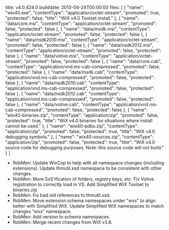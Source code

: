 title: v4.0.424.0
builddate: 2013-04-24T00:00:00
files: [
    {
      "name": "wix40.exe",
      "contentType": "application/octet-stream",
      "promoted": true,
      "protected": false,
      "title": "WiX v4.0 Toolset install."
    },
    {
      "name": "data/core.msi",
      "contentType": "application/octet-stream",
      "promoted": false,
      "protected": false
    },
    {
      "name": "data/msdk.msi",
      "contentType": "application/octet-stream",
      "promoted": false,
      "protected": false
    },
    {
      "name": "data/nsdk2010.msi",
      "contentType": "application/octet-stream",
      "promoted": false,
      "protected": false
    },
    {
      "name": "data/nsdk2012.msi",
      "contentType": "application/octet-stream",
      "promoted": false,
      "protected": false
    },
    {
      "name": "data/votive.msi",
      "contentType": "application/octet-stream",
      "promoted": false,
      "protected": false
    },
    {
      "name": "data/core.cab",
      "contentType": "application/vnd.ms-cab-compressed",
      "promoted": false,
      "protected": false
    },
    {
      "name": "data/msdk.cab",
      "contentType": "application/vnd.ms-cab-compressed",
      "promoted": false,
      "protected": false
    },
    {
      "name": "data/nsdk2010.cab",
      "contentType": "application/vnd.ms-cab-compressed",
      "promoted": false,
      "protected": false
    },
    {
      "name": "data/nsdk2012.cab",
      "contentType": "application/vnd.ms-cab-compressed",
      "promoted": false,
      "protected": false
    },
    {
      "name": "data/votive.cab",
      "contentType": "application/vnd.ms-cab-compressed",
      "promoted": false,
      "protected": false
    },
    {
      "name": "wix40-binaries.zip",
      "contentType": "application/zip",
      "promoted": false,
      "protected": true,
      "title": "WiX v4.0 binaries for situations where install cannot be used."
    },
    {
      "name": "wix40-pdbs.zip",
      "contentType": "application/zip",
      "promoted": false,
      "protected": true,
      "title": "WiX v4.0 debugging symbols."
    },
    {
      "name": "wix40-sources.zip",
      "contentType": "application/zip",
      "promoted": false,
      "protected": true,
      "title": "WiX v4.0 source code for debugging purposes. Note: this source code will not build."
    }
  ]

* RobMen: Update WixCop to help with all namespace changes (including extensions). Update thmutil.xsd namespace to be consistent with other changes.
* RobMen: More SxS'ification of folders, registry keys, etc. Fix Votive registration to correctly load in VS. Add Simplified WiX Toolset to binaries.zip
* RobMen: Fix bad old references to thmutil.xsd.
* RobMen: Move extension schema namespaces under "wxs" to align better with Simplified WiX. Update Simplified WiX namespaces to match changes "wxs" namespace.
* RobMen: Add version to schema namespaces.
* RobMen: Merge recent changes from WiX v3.8.
